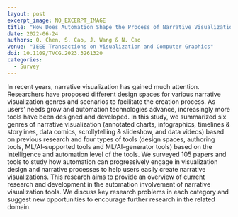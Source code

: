 ```yaml
---
layout: post
excerpt_image: NO_EXCERPT_IMAGE
title: "How Does Automation Shape the Process of Narrative Visualization: A Survey of Tools"
date: 2022-06-24
authors: Q. Chen, S. Cao, J. Wang & N. Cao
venue: "IEEE Transactions on Visualization and Computer Graphics"
doi: 10.1109/TVCG.2023.3261320
categories:
  - Survey
---
```

In recent years, narrative visualization has gained much attention. Researchers have proposed different design spaces for various narrative visualization genres and scenarios to facilitate the creation process. As users’ needs grow and automation technologies advance, increasingly more tools have been designed and developed. In this study, we summarized six genres of narrative visualization (annotated charts, infographics, timelines & storylines, data comics, scrollytelling & slideshow, and data videos) based on previous research and four types of tools (design spaces, authoring tools, ML/AI-supported tools and ML/AI-generator tools) based on the intelligence and automation level of the tools. We surveyed 105 papers and tools to study how automation can progressively engage in visualization design and narrative processes to help users easily create narrative visualizations. This research aims to provide an overview of current research and development in the automation involvement of narrative visualization tools. We discuss key research problems in each category and suggest new opportunities to encourage further research in the related domain.
